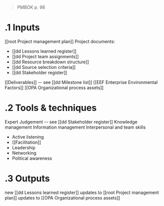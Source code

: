 >PMBOK p. 98
# .1 Inputs
[[root Project management plan]]
Project documents:
* [[dd Lessons learned register]]
* [[dd Project team assignments]]
* [[dd Resource breakdown structure]]
* [[dd Source selection criteria]]
* [[dd Stakeholder register]]

[[Deliverables]] -- see [[dd Milestone list]]
[[EEF Enterprise Environmental Factors]]
[[OPA Organizational process assets]]

# .2 Tools & techniques
Expert Judgement -- see [[dd Stakeholder register]]
Knowledge management
Information management
Interpersonal and team skills
* Active listening
* [[Facilitation]]
* Leadership
* Networking
* Political awareness
# .3 Outputs
new [[dd Lessons learned register]]
updates to [[root Project management plan]]
updates to [[OPA Organizational process assets]]

